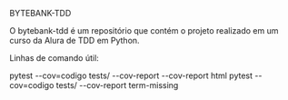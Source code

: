 BYTEBANK-TDD

O bytebank-tdd é um repositório que contém o projeto realizado em um curso da Alura de TDD em Python.

Linhas de comando útil:

pytest --cov=codigo tests/ --cov-report --cov-report html
pytest --cov=codigo tests/ --cov-report term-missing